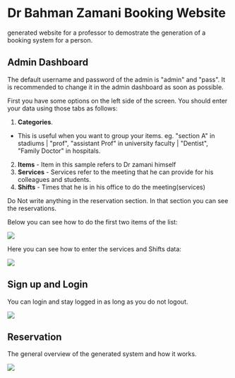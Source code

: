 # Dr Bahman Zamani Booking Website
 
 generated website for a professor to demostrate the generation of a booking system for a person.
 
 ## Admin Dashboard
 
 The default username and password of the admin is "admin" and "pass". It is recommended to change it in the admin dashboard as soon as possible.
 
 First you have some options on the left side of the screen. You should enter your data using those tabs as follows:
 1.  **Categories**. 
   - This is useful when you want to group your items. eg. "section A" in stadiums | "prof", "assistant Prof" in university faculty | "Dentist", "Family Doctor" in    hospitals. 
2. **Items** - Item in this sample refers to Dr zamani himself
3. **Services** - Services refer to the meeting that he can provide for his colleagues and students.
4. **Shifts** - Times that he is in his office to do the meeting(services)

Do Not write anything in the reservation section. In that section you can see the reservations.
 
 Below you can see how to do the first two items of the list:
 
 ![](https://github.com/mohPYdev/RESGEN/blob/main/statics/dashboard%20demo%201.gif)
 
 Here you can see how to enter the services and Shifts data:
 
 ![](https://github.com/mohPYdev/RESGEN/blob/main/statics/dashboard%20demo%202.gif)


## Sign up and Login

You can login and stay logged in as long as you do not logout.

![](https://github.com/mohPYdev/RESGEN/blob/main/statics/login%20demo.gif)


## Reservation

The general overview of the generated system and how it works.

![](https://github.com/mohPYdev/RESGEN/blob/main/statics/reservation%20demo.gif)
